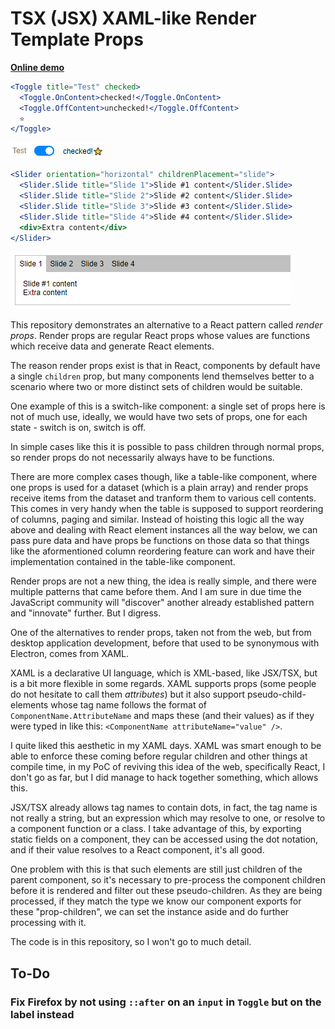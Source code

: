 # TSX (JSX) XAML-like Render Template Props

[**Online demo**](https://tomashubelbauer.github.io/tsx-xaml-render-props)

```jsx
<Toggle title="Test" checked>
  <Toggle.OnContent>checked!</Toggle.OnContent>
  <Toggle.OffContent>unchecked!</Toggle.OffContent>
  ⭐
</Toggle>
```

![](toggle.png)

```jsx
<Slider orientation="horizontal" childrenPlacement="slide">
  <Slider.Slide title="Slide 1">Slide #1 content</Slider.Slide>
  <Slider.Slide title="Slide 2">Slide #2 content</Slider.Slide>
  <Slider.Slide title="Slide 3">Slide #3 content</Slider.Slide>
  <Slider.Slide title="Slide 4">Slide #4 content</Slider.Slide>
  <div>Extra content</div>
</Slider>
```

![](slides.png)

This repository demonstrates an alternative to a React pattern called *render props*.
Render props are regular React props whose values are functions which receive data and generate React elements.

The reason render props exist is that in React, components by default have a single `children` prop, but many components
lend themselves better to a scenario where two or more distinct sets of children would be suitable.

One example of this is a switch-like component: a single set of props here is not of much use, ideally, we would have
two sets of props, one for each state - switch is on, switch is off.

In simple cases like this it is possible to pass children through normal props, so render props do not necessarily always have to be
functions.

There are more complex cases though, like a table-like component, where one props is used for a dataset (which is a plain array) and
render props receive items from the dataset and tranform them to various cell contents. This comes in very handy when the table is
supposed to support reordering of columns, paging and similar. Instead of hoisting this logic all the way above and dealing with
React element instances all the way below, we can pass pure data and have props be functions on those data so that things like the
aformentioned column reordering feature can work and have their implementation contained in the table-like component.

Render props are not a new thing, the idea is really simple, and there were multiple patterns that came before them. And I am sure
in due time the JavaScript community will "discover" another already established pattern and "innovate" further. But I digress.

One of the alternatives to render props, taken not from the web, but from desktop application development, before that used to be
synonymous with Electron, comes from XAML.

XAML is a declarative UI language, which is XML-based, like JSX/TSX, but is a bit more flexible in some regards. XAML supports
props (some people do not hesitate to call them *attributes*) but it also support pseudo-child-elements whose tag name follows
the format of `ComponentName.AttributeName` and maps these (and their values) as if they were typed in like this:
`<ComponentName attributeName="value" />`.

I quite liked this aesthetic in my XAML days. XAML was smart enough to be able to enforce these coming before regular children
and other things at compile time, in my PoC of reviving this idea of the web, specifically React, I don't go as far, but I did
manage to hack together something, which allows this.

JSX/TSX already allows tag names to contain dots, in fact, the tag name is not really a string, but an expression which may resolve
to one, or resolve to a component function or a class. I take advantage of this, by exporting static fields on a component, they can
be accessed using the dot notation, and if their value resolves to a React component, it's all good.

One problem with this is that such elements are still just children of the parent component, so it's necessary to pre-process the
component children before it is rendered and filter out these pseudo-children. As they are being processed, if they match the type
we know our component exports for these "prop-children", we can set the instance aside and do further processing with it.

The code is in this repository, so I won't go to much detail.

## To-Do

### Fix Firefox by not using `::after` on an `input` in `Toggle` but on the label instead
